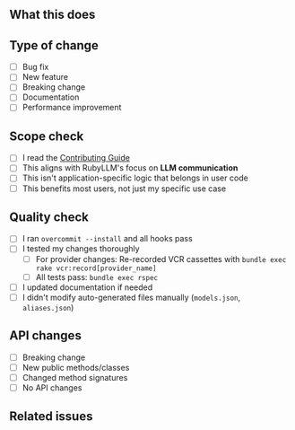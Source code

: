 ## What this does

<!-- Clear description of what this PR does and why -->

## Type of change

- [ ] Bug fix
- [ ] New feature
- [ ] Breaking change
- [ ] Documentation
- [ ] Performance improvement

## Scope check

- [ ] I read the [Contributing Guide](https://github.com/crmne/ruby_llm/blob/main/CONTRIBUTING.md)
- [ ] This aligns with RubyLLM's focus on **LLM communication**
- [ ] This isn't application-specific logic that belongs in user code
- [ ] This benefits most users, not just my specific use case

## Quality check

- [ ] I ran `overcommit --install` and all hooks pass
- [ ] I tested my changes thoroughly
  - [ ] For provider changes: Re-recorded VCR cassettes with `bundle exec rake vcr:record[provider_name]`
  - [ ] All tests pass: `bundle exec rspec`
- [ ] I updated documentation if needed
- [ ] I didn't modify auto-generated files manually (`models.json`, `aliases.json`)

## API changes

- [ ] Breaking change
- [ ] New public methods/classes
- [ ] Changed method signatures
- [ ] No API changes

## Related issues

<!-- Link issues: "Fixes #123" or "Related to #123" -->
